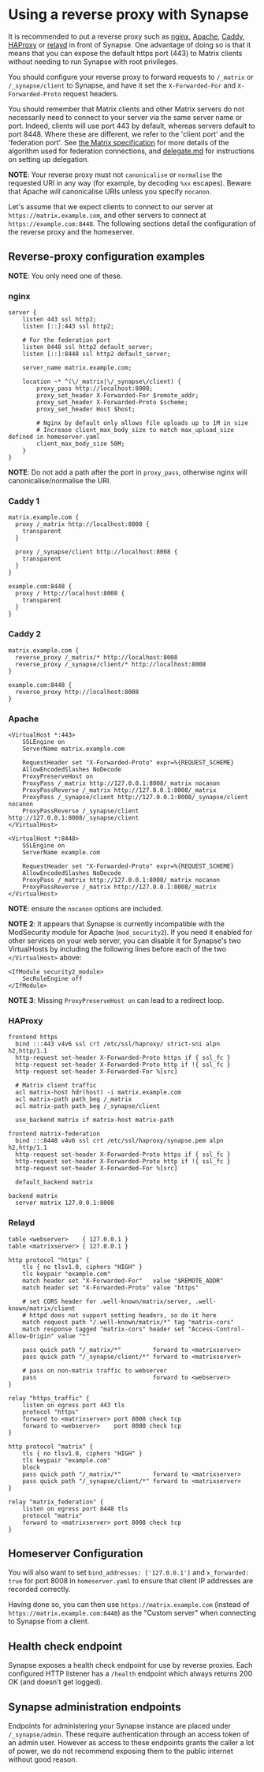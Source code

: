 # Using a reverse proxy with Synapse

It is recommended to put a reverse proxy such as
[nginx](https://nginx.org/en/docs/http/ngx_http_proxy_module.html),
[Apache](https://httpd.apache.org/docs/current/mod/mod_proxy_http.html),
[Caddy](https://caddyserver.com/docs/quick-starts/reverse-proxy),
[HAProxy](https://www.haproxy.org/) or
[relayd](https://man.openbsd.org/relayd.8) in front of Synapse. One advantage
of doing so is that it means that you can expose the default https port
(443) to Matrix clients without needing to run Synapse with root
privileges.

You should configure your reverse proxy to forward requests to `/_matrix` or
`/_synapse/client` to Synapse, and have it set the `X-Forwarded-For` and
`X-Forwarded-Proto` request headers.

You should remember that Matrix clients and other Matrix servers do not
necessarily need to connect to your server via the same server name or
port. Indeed, clients will use port 443 by default, whereas servers default to
port 8448. Where these are different, we refer to the 'client port' and the
'federation port'. See [the Matrix
specification](https://matrix.org/docs/spec/server_server/latest#resolving-server-names)
for more details of the algorithm used for federation connections, and
[delegate.md](delegate.md) for instructions on setting up delegation.

**NOTE**: Your reverse proxy must not `canonicalise` or `normalise`
the requested URI in any way (for example, by decoding `%xx` escapes).
Beware that Apache *will* canonicalise URIs unless you specify
`nocanon`.

Let's assume that we expect clients to connect to our server at
`https://matrix.example.com`, and other servers to connect at
`https://example.com:8448`.  The following sections detail the configuration of
the reverse proxy and the homeserver.

## Reverse-proxy configuration examples

**NOTE**: You only need one of these.

### nginx

```
server {
    listen 443 ssl http2;
    listen [::]:443 ssl http2;

    # For the federation port
    listen 8448 ssl http2 default_server;
    listen [::]:8448 ssl http2 default_server;

    server_name matrix.example.com;

    location ~* ^(\/_matrix|\/_synapse\/client) {
        proxy_pass http://localhost:8008;
        proxy_set_header X-Forwarded-For $remote_addr;
        proxy_set_header X-Forwarded-Proto $scheme;
        proxy_set_header Host $host;

        # Nginx by default only allows file uploads up to 1M in size
        # Increase client_max_body_size to match max_upload_size defined in homeserver.yaml
        client_max_body_size 50M;
    }
}
```

**NOTE**: Do not add a path after the port in `proxy_pass`, otherwise nginx will
canonicalise/normalise the URI.

### Caddy 1

```
matrix.example.com {
  proxy /_matrix http://localhost:8008 {
    transparent
  }

  proxy /_synapse/client http://localhost:8008 {
    transparent
  }
}

example.com:8448 {
  proxy / http://localhost:8008 {
    transparent
  }
}
```

### Caddy 2

```
matrix.example.com {
  reverse_proxy /_matrix/* http://localhost:8008
  reverse_proxy /_synapse/client/* http://localhost:8008
}

example.com:8448 {
  reverse_proxy http://localhost:8008
}
```

### Apache

```
<VirtualHost *:443>
    SSLEngine on
    ServerName matrix.example.com

    RequestHeader set "X-Forwarded-Proto" expr=%{REQUEST_SCHEME}
    AllowEncodedSlashes NoDecode
    ProxyPreserveHost on
    ProxyPass /_matrix http://127.0.0.1:8008/_matrix nocanon
    ProxyPassReverse /_matrix http://127.0.0.1:8008/_matrix
    ProxyPass /_synapse/client http://127.0.0.1:8008/_synapse/client nocanon
    ProxyPassReverse /_synapse/client http://127.0.0.1:8008/_synapse/client
</VirtualHost>

<VirtualHost *:8448>
    SSLEngine on
    ServerName example.com

    RequestHeader set "X-Forwarded-Proto" expr=%{REQUEST_SCHEME}
    AllowEncodedSlashes NoDecode
    ProxyPass /_matrix http://127.0.0.1:8008/_matrix nocanon
    ProxyPassReverse /_matrix http://127.0.0.1:8008/_matrix
</VirtualHost>
```

**NOTE**: ensure the  `nocanon` options are included.

**NOTE 2**: It appears that Synapse is currently incompatible with the ModSecurity module for Apache (`mod_security2`). If you need it enabled for other services on your web server, you can disable it for Synapse's two VirtualHosts by including the following lines before each of the two `</VirtualHost>` above:

```
<IfModule security2_module>
    SecRuleEngine off
</IfModule>
```

**NOTE 3**: Missing `ProxyPreserveHost on` can lead to a redirect loop.

### HAProxy

```
frontend https
  bind :::443 v4v6 ssl crt /etc/ssl/haproxy/ strict-sni alpn h2,http/1.1
  http-request set-header X-Forwarded-Proto https if { ssl_fc }
  http-request set-header X-Forwarded-Proto http if !{ ssl_fc }
  http-request set-header X-Forwarded-For %[src]

  # Matrix client traffic
  acl matrix-host hdr(host) -i matrix.example.com
  acl matrix-path path_beg /_matrix
  acl matrix-path path_beg /_synapse/client

  use_backend matrix if matrix-host matrix-path

frontend matrix-federation
  bind :::8448 v4v6 ssl crt /etc/ssl/haproxy/synapse.pem alpn h2,http/1.1
  http-request set-header X-Forwarded-Proto https if { ssl_fc }
  http-request set-header X-Forwarded-Proto http if !{ ssl_fc }
  http-request set-header X-Forwarded-For %[src]

  default_backend matrix

backend matrix
  server matrix 127.0.0.1:8008
```

### Relayd

```
table <webserver>    { 127.0.0.1 }
table <matrixserver> { 127.0.0.1 }

http protocol "https" {
    tls { no tlsv1.0, ciphers "HIGH" }
    tls keypair "example.com"
    match header set "X-Forwarded-For"   value "$REMOTE_ADDR"
    match header set "X-Forwarded-Proto" value "https"

    # set CORS header for .well-known/matrix/server, .well-known/matrix/client
    # httpd does not support setting headers, so do it here
    match request path "/.well-known/matrix/*" tag "matrix-cors"
    match response tagged "matrix-cors" header set "Access-Control-Allow-Origin" value "*"

    pass quick path "/_matrix/*"         forward to <matrixserver>
    pass quick path "/_synapse/client/*" forward to <matrixserver>

    # pass on non-matrix traffic to webserver
    pass                                 forward to <webserver>
}

relay "https_traffic" {
    listen on egress port 443 tls
    protocol "https"
    forward to <matrixserver> port 8008 check tcp
    forward to <webserver>    port 8080 check tcp
}

http protocol "matrix" {
    tls { no tlsv1.0, ciphers "HIGH" }
    tls keypair "example.com"
    block
    pass quick path "/_matrix/*"         forward to <matrixserver>
    pass quick path "/_synapse/client/*" forward to <matrixserver>
}

relay "matrix_federation" {
    listen on egress port 8448 tls
    protocol "matrix"
    forward to <matrixserver> port 8008 check tcp
}
```

## Homeserver Configuration

You will also want to set `bind_addresses: ['127.0.0.1']` and
`x_forwarded: true` for port 8008 in `homeserver.yaml` to ensure that
client IP addresses are recorded correctly.

Having done so, you can then use `https://matrix.example.com` (instead
of `https://matrix.example.com:8448`) as the "Custom server" when
connecting to Synapse from a client.


## Health check endpoint

Synapse exposes a health check endpoint for use by reverse proxies.
Each configured HTTP listener has a `/health` endpoint which always returns
200 OK (and doesn't get logged).

## Synapse administration endpoints

Endpoints for administering your Synapse instance are placed under
`/_synapse/admin`. These require authentication through an access token of an
admin user. However as access to these endpoints grants the caller a lot of power,
we do not recommend exposing them to the public internet without good reason.
